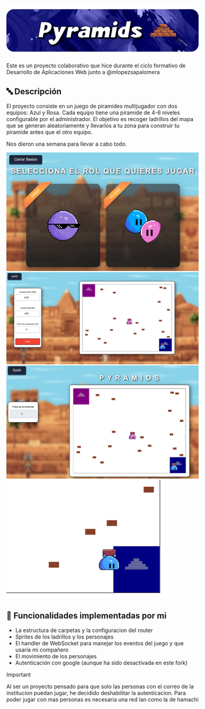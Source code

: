![Banner](assets/BannerProyecto.png)

Este es un proyecto colaborativo que hice durante el ciclo formativo de Desarrollo de Aplicaciones Web junto a @mlopezsapalomera

## 🔤 Descripción 

El proyecto consiste en un juego de piramides multijugador con dos equipos: Azul y Rosa. Cada equipo tiene una piramide de 4-6 niveles configurable por el administrador. El objetivo es recoger ladrillos del mapa que se generan aleatoriamente y llevarlos a tu zona para construir tu piramide antes que el otro equipo. 

Nos dieron una semana para llevar a cabo todo.

![Menu de selección de rol](assets/SeleccionRol.png)
![vista de administrador](assets/vistaAdmin.png)
![vista de jugador](assets/vistaJugador.png)
![construir una piramide](assets/buildPyramid.gif)

## 📌 Funcionalidades implementadas por mi

- La estructura de carpetas y la configuracion del router
- Sprites de los ladrillos y los personajes
- El handler de WebSocket para manejar los eventos del juego y que usaría mi compañero
- El movimiento de los personajes
- Autenticación con google (aunque ha sido desactivada en este fork)

> [!IMPORTANT]  
> Al ser un proyecto pensado para que solo las personas con el correo de la institucion puedan jugar, he decidido deshabilitar la autenticacion.
> Para poder jugar con mas personas es necesaria una red lan como la de hamachi



